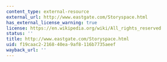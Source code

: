 ```yaml
---
content_type: external-resource
external_url: http://www.eastgate.com/Storyspace.html
has_external_license_warning: true
license: https://en.wikipedia.org/wiki/All_rights_reserved
status: ''
title: http://www.eastgate.com/Storyspace.html
uid: f19caac2-2168-40ea-9af8-116b7735aeef
wayback_url: ''
---
```

